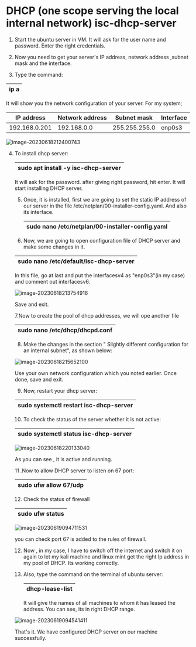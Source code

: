 # DHCP (one scope serving the local internal network) isc-dhcp-server

1. Start the ubuntu server in VM. It will ask for the user name and password. Enter the right credentials.

2. Now you need to get your server's IP address, network address ,subnet mask and the interface.

3. Type the command:

   

| ip a |
| ---- |

It will show you the network configuration of your server. For my system;

| IP address    | Network address | Subnet mask   | Interface |
| ------------- | --------------- | ------------- | --------- |
| 192.168.0.201 | 192.168.0.0     | 255.255.255.0 | enp0s3    |

![image-20230618212400743](C:\Users\nimes\AppData\Roaming\Typora\typora-user-images\image-20230618212400743.png)

4. To install dhcp server:

   | sudo apt install -y isc-dhcp-server |
   | ----------------------------------- |

   It will ask for the password. after giving right password, hit enter. It will start installing DHCP server. 

   5. Once, it is installed, first we are going to set the static IP address of our server in the file /etc/netplan/00-installer-config.yaml. And also its interface.

      | sudo nano /etc/netplan/00-installer-config.yaml |
      | ----------------------------------------------- |

      

   6. Now, we are going to open configuration file of DHCP server and make some changes in it.

   | sudo nano /etc/default/isc-dhcp-server |
   | -------------------------------------- |
   
   In this file, go at last and put the interfacesv4 as "enp0s3"(in my case) and comment out interfacesv6.
   
   
   
   ![image-20230618213754916](C:\Users\nimes\AppData\Roaming\Typora\typora-user-images\image-20230618213754916.png)

   Save and exit.

    7.Now to create the pool of dhcp addresses, we will ope another file

   | sudo nano /etc/dhcp/dhcpd.conf |
   | ------------------------------ |
   
   8. Make the changes in the section " Slightly different configuration for an internal subnet", as shown below:
   
   ![image-20230618215652100](C:\Users\nimes\AppData\Roaming\Typora\typora-user-images\image-20230618215652100.png)

   Use your own network configuration which you noted earlier. Once done, save and exit.

   9. Now, restart your dhcp server:
   
   | sudo systemctl restart isc-dhcp-server |
   | -------------------------------------- |

   10. To check the status of the server whether it is not active:

   | sudo systemctl status isc-dhcp-server |
   | ------------------------------------- |
   
   ![image-20230618220133040](C:\Users\nimes\AppData\Roaming\Typora\typora-user-images\image-20230618220133040.png)

   As you can see , it is active and running.

   11 .Now to allow DHCP server to listen on 67 port:
   
   | sudo ufw allow 67/udp |
   | --------------------- |

   12. Check the status of firewall

   | sudo ufw status |
   | --------------- |
   
   
   
   ![image-20230619094711531](C:\Users\nimes\AppData\Roaming\Typora\typora-user-images\image-20230619094711531.png)
   
   you can check port 67 is added to the rules of firewall.

   12. Now , in my case, I have to switch off the internet and switch it on again to let my kali machine and linux mint get the right Ip address in my pool of DHCP.  Its working correctly.

   13. Also, type the command on the terminal of ubuntu server:

       | dhcp-lease-list |
       | --------------- |
   
       It will give the names of all machines to whom it has leased the address. You can see, its in right DHCP range.
   
   
   
   ![image-20230619094541411](C:\Users\nimes\AppData\Roaming\Typora\typora-user-images\image-20230619094541411.png)
   
   
   
   That's it. We have configured DHCP server on our machine successfully.
   
   
   
   